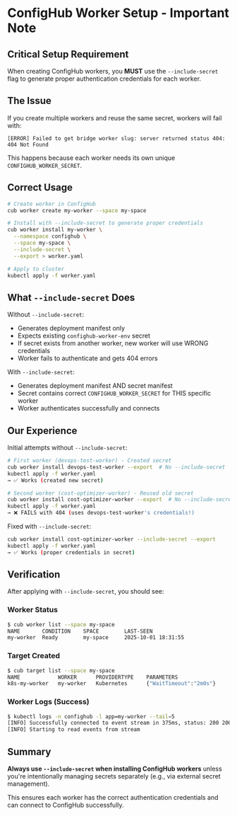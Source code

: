 # ConfigHub Worker Setup - Important Note

## Critical Setup Requirement

When creating ConfigHub workers, you **MUST** use the `--include-secret` flag to generate proper authentication credentials for each worker.

## The Issue

If you create multiple workers and reuse the same secret, workers will fail with:
```
[ERROR] Failed to get bridge worker slug: server returned status 404: 404 Not Found
```

This happens because each worker needs its own unique `CONFIGHUB_WORKER_SECRET`.

## Correct Usage

```bash
# Create worker in ConfigHub
cub worker create my-worker --space my-space

# Install with --include-secret to generate proper credentials
cub worker install my-worker \
  --namespace confighub \
  --space my-space \
  --include-secret \
  --export > worker.yaml

# Apply to cluster
kubectl apply -f worker.yaml
```

## What `--include-secret` Does

Without `--include-secret`:
- Generates deployment manifest only
- Expects existing `confighub-worker-env` secret
- If secret exists from another worker, new worker will use WRONG credentials
- Worker fails to authenticate and gets 404 errors

With `--include-secret`:
- Generates deployment manifest AND secret manifest
- Secret contains correct `CONFIGHUB_WORKER_SECRET` for THIS specific worker
- Worker authenticates successfully and connects

## Our Experience

Initial attempts without `--include-secret`:
```bash
# First worker (devops-test-worker) - Created secret
cub worker install devops-test-worker --export  # No --include-secret
kubectl apply -f worker.yaml
→ ✅ Works (created new secret)

# Second worker (cost-optimizer-worker) - Reused old secret
cub worker install cost-optimizer-worker --export  # No --include-secret
kubectl apply -f worker.yaml
→ ❌ FAILS with 404 (uses devops-test-worker's credentials!)
```

Fixed with `--include-secret`:
```bash
cub worker install cost-optimizer-worker --include-secret --export
kubectl apply -f worker.yaml
→ ✅ Works (proper credentials in secret)
```

## Verification

After applying with `--include-secret`, you should see:

### Worker Status
```bash
$ cub worker list --space my-space
NAME       CONDITION    SPACE        LAST-SEEN
my-worker  Ready        my-space     2025-10-01 18:31:55
```

### Target Created
```bash
$ cub target list --space my-space
NAME            WORKER      PROVIDERTYPE    PARAMETERS
k8s-my-worker   my-worker   Kubernetes      {"WaitTimeout":"2m0s"}
```

### Worker Logs (Success)
```bash
$ kubectl logs -n confighub -l app=my-worker --tail=5
[INFO] Successfully connected to event stream in 375ms, status: 200 200 OK
[INFO] Starting to read events from stream
```

## Summary

**Always use `--include-secret` when installing ConfigHub workers** unless you're intentionally managing secrets separately (e.g., via external secret management).

This ensures each worker has the correct authentication credentials and can connect to ConfigHub successfully.
